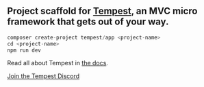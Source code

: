 ## Project scaffold for [Tempest](https://github.com/tempestphp), an MVC micro framework that gets out of your way.

```php
composer create-project tempest/app <project-name>
cd <project-name>
npm run dev
```

Read all about Tempest in [the docs](https://github.com/tempestphp/tempest-docs/blob/main/app/Content/framework/01-getting-started.md).

[Join the Tempest Discord](https://discord.gg/pPhpTGUMPQ)
